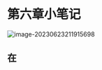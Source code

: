 # 第六章小笔记

![image-20230623211915698](https://cdn.jsdelivr.net/gh/WoodHolz/cloudimg/picture/image-20230623211915698.png)

## 在